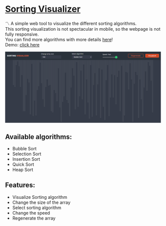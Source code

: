 # [Sorting Visualizer](https://0l1v3rr.github.io/sorting-visualizer/)
〽️ A simple web tool to visualize the different sorting algorithms.  
This sorting visualization is not spectacular in mobile, so the webpage is not fully responsive.  
You can find more algorithms with more details [here](https://github.com/0l1v3rr/algorithms)!  
Demo: [click here](https://0l1v3rr.github.io/sorting-visualizer/)

<img src="./img/screenshotv1.png" alt="Screenshot">

## Available algorithms:
- Bubble Sort
- Selection Sort
- Insertion Sort
- Quick Sort
- Heap Sort

## Features:
- Visualize Sorting algorithm
- Change the size of the array
- Select sorting algorithm
- Change the speed
- Regenerate the array
